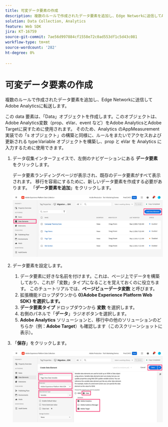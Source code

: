 ```yaml
---
title: 可変データ要素の作成
description: 複数のルールで作成されたデータ要素を追加し、Edge Networkに送信してAdobe Analyticsに転送する
solution: Data Collection, Analytics
feature: Web SDK
jira: KT-16759
source-git-commit: 7ae56d997884cf1558e72c0ad553df1c5d43c081
workflow-type: tm+mt
source-wordcount: '282'
ht-degree: 0%

---
```



# 可変データ要素の作成

複数のルールで作成されたデータ要素を追加し、Edge Networkに送信してAdobe Analyticsに転送します。

この data 要素は、「Data」オブジェクトを作成します。このオブジェクトは、Adobe Analytics変数（prop、eVar、event など）をAdobe AnalyticsとAdobe Targetに戻すために使用されます。 そのため、Analytics のAppMeasurement実装での「s オブジェクト」の構築と同様に、ルールをまたいでアクセスおよび更新される type:Variable オブジェクトを構築し、prop と eVar を Analytics に入力するために使用できます。

1. データ収集インターフェイスで、左側のナビゲーションにある **データ要素** をクリックします。

   データ要素ランディングページが表示され、既存のデータ要素がすべて表示されます。 移行を容易にするために、新しいデータ要素を作成する必要があります。 「**データ要素を追加**」をクリックします。

   ![ データ要素を追加 ](assets/add-new-data-alement.jpg)

1. データ要素を設定します。
   1. データ要素に好きな名前を付けます。これは、ページ上でデータを構築しており、これが「変数」タイプになることを覚えておくのに役立ちます。 このチュートリアルでは、**ページビューデータ変数** と呼びます。
   1. 拡張機能ドロップダウンから **0&rbrace;Adobe Experience Platform Web SDK&rbrace; を選択します。**
   1. **データ要素タイプ** ドロップダウンから **変数** を選択します。
   1. 右側のパネルで「**データ**」ラジオボタンを選択します。
   1. **Adobe Analytics** ソリューションと、移行中の他のソリューションのどちらか（例：**Adobe Target**）も確認します（このスクリーンショットに表示）。
1. 「**保存**」をクリックします。

   ![ 変数データ要素の設定 ](assets/configure-variable-data-element.jpg)
